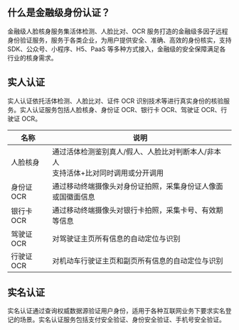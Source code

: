 ## 什么是金融级身份认证？
金融级人脸核身服务集活体检测、人脸比对、OCR 服务打造的金融级多因子远程身份验证服务，服务于各类企业，为用户提供安全、准确、高效的身份核实，支持 SDK、公众号、小程序、H5、PaaS 等多种方式接入，金融级的安全保障满足各行业的核身需求。

## 实人认证
实人认证依托活体检测、人脸比对、证件 OCR 识别技术等进行真实身份的核验服务。实人认证服务包括人脸核身、身份证 OCR、银行卡 OCR、驾驶证 OCR、行驶证 OCR。

|名称|说明|
|-|-|
|人脸核身|通过活体检测鉴别真人/假人、人脸比对判断本人/非本人<br>支持活体+比对同时调用或分开调用|
|身份证 OCR|通过移动终端摄像头对身份证拍照，采集身份证人像面或国徽面信息|
|银行卡 OCR|通过移动终端摄像头对银行卡拍照，采集卡号、有效期等信息|
|驾驶证 OCR|对驾驶证主页所有信息的自动定位与识别|
|行驶证 OCR|对机动车行驶证主页和副页所有信息的自动定位与识别|

## 实名认证
实名认证通过查询权威数据源验证用户身份，适用于各种互联网业务下要求实名登记的场景。实名认证服务包括支付安全验证、身份安全验证、手机号安全验证。
